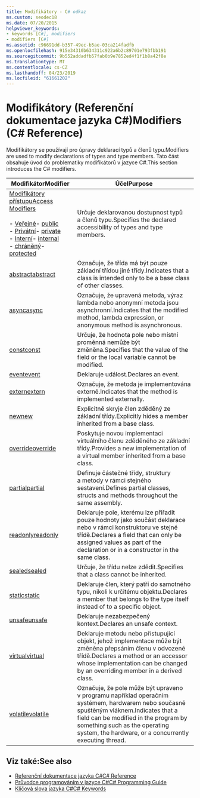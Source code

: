 ```yaml
---
title: Modifikátory - C# odkaz
ms.custom: seodec18
ms.date: 07/20/2015
helpviewer_keywords:
- keywords [C#], modifiers
- modifiers [C#]
ms.assetid: c96691dd-b357-49ec-b5ae-03ca214fadfb
ms.openlocfilehash: 915e34310b634311c922a6b2c89701e793fbb191
ms.sourcegitcommit: 9b552addadfb57fab0b9e7852ed4f1f1b8a42f8e
ms.translationtype: MT
ms.contentlocale: cs-CZ
ms.lasthandoff: 04/23/2019
ms.locfileid: "61661202"
---
```

# <a name="modifiers-c-reference"></a><span data-ttu-id="5862d-102">Modifikátory (Referenční dokumentace jazyka C#)</span><span class="sxs-lookup"><span data-stu-id="5862d-102">Modifiers (C# Reference)</span></span>
<span data-ttu-id="5862d-103">Modifikátory se používají pro úpravy deklarací typů a členů typu.</span><span class="sxs-lookup"><span data-stu-id="5862d-103">Modifiers are used to modify declarations of types and type members.</span></span> <span data-ttu-id="5862d-104">Tato část obsahuje úvod do problematiky modifikátorů v jazyce C#.</span><span class="sxs-lookup"><span data-stu-id="5862d-104">This section introduces the C# modifiers.</span></span>  
  
|<span data-ttu-id="5862d-105">Modifikátor</span><span class="sxs-lookup"><span data-stu-id="5862d-105">Modifier</span></span>|<span data-ttu-id="5862d-106">Účel</span><span class="sxs-lookup"><span data-stu-id="5862d-106">Purpose</span></span>|  
|--------------|-------------|  
|[<span data-ttu-id="5862d-107">Modifikátory přístupu</span><span class="sxs-lookup"><span data-stu-id="5862d-107">Access Modifiers</span></span>](../../../csharp/language-reference/keywords/access-modifiers.md)<br /><br /> <span data-ttu-id="5862d-108">-   [Veřejné](../../../csharp/language-reference/keywords/public.md)</span><span class="sxs-lookup"><span data-stu-id="5862d-108">-   [public](../../../csharp/language-reference/keywords/public.md)</span></span><br /><span data-ttu-id="5862d-109">-   [Privátní](../../../csharp/language-reference/keywords/private.md)</span><span class="sxs-lookup"><span data-stu-id="5862d-109">-   [private](../../../csharp/language-reference/keywords/private.md)</span></span><br /><span data-ttu-id="5862d-110">-   [Interní](../../../csharp/language-reference/keywords/internal.md)</span><span class="sxs-lookup"><span data-stu-id="5862d-110">-   [internal](../../../csharp/language-reference/keywords/internal.md)</span></span><br /><span data-ttu-id="5862d-111">-   [chráněný](../../../csharp/language-reference/keywords/protected.md)</span><span class="sxs-lookup"><span data-stu-id="5862d-111">-   [protected](../../../csharp/language-reference/keywords/protected.md)</span></span>|<span data-ttu-id="5862d-112">Určuje deklarovanou dostupnost typů a členů typu.</span><span class="sxs-lookup"><span data-stu-id="5862d-112">Specifies the declared accessibility of types and type members.</span></span>|  
|[<span data-ttu-id="5862d-113">abstract</span><span class="sxs-lookup"><span data-stu-id="5862d-113">abstract</span></span>](../../../csharp/language-reference/keywords/abstract.md)|<span data-ttu-id="5862d-114">Označuje, že třída má být pouze základní třídou jiné třídy.</span><span class="sxs-lookup"><span data-stu-id="5862d-114">Indicates that a class is intended only to be a base class of other classes.</span></span>|  
|[<span data-ttu-id="5862d-115">async</span><span class="sxs-lookup"><span data-stu-id="5862d-115">async</span></span>](../../../csharp/language-reference/keywords/async.md)|<span data-ttu-id="5862d-116">Označuje, že upravená metoda, výraz lambda nebo anonymní metoda jsou asynchronní.</span><span class="sxs-lookup"><span data-stu-id="5862d-116">Indicates that the modified method, lambda expression, or anonymous method is asynchronous.</span></span>|  
|[<span data-ttu-id="5862d-117">const</span><span class="sxs-lookup"><span data-stu-id="5862d-117">const</span></span>](../../../csharp/language-reference/keywords/const.md)|<span data-ttu-id="5862d-118">Určuje, že hodnota pole nebo místní proměnná nemůže být změněna.</span><span class="sxs-lookup"><span data-stu-id="5862d-118">Specifies that the value of the field or the local variable cannot be modified.</span></span>|  
|[<span data-ttu-id="5862d-119">event</span><span class="sxs-lookup"><span data-stu-id="5862d-119">event</span></span>](../../../csharp/language-reference/keywords/event.md)|<span data-ttu-id="5862d-120">Deklaruje událost.</span><span class="sxs-lookup"><span data-stu-id="5862d-120">Declares an event.</span></span>|  
|[<span data-ttu-id="5862d-121">extern</span><span class="sxs-lookup"><span data-stu-id="5862d-121">extern</span></span>](../../../csharp/language-reference/keywords/extern.md)|<span data-ttu-id="5862d-122">Označuje, že metoda je implementována externě.</span><span class="sxs-lookup"><span data-stu-id="5862d-122">Indicates that the method is implemented externally.</span></span>|  
|[<span data-ttu-id="5862d-123">new</span><span class="sxs-lookup"><span data-stu-id="5862d-123">new</span></span>](../../../csharp/language-reference/keywords/new.md)|<span data-ttu-id="5862d-124">Explicitně skryje člen zděděný ze základní třídy.</span><span class="sxs-lookup"><span data-stu-id="5862d-124">Explicitly hides a member inherited from a base class.</span></span>|  
|[<span data-ttu-id="5862d-125">override</span><span class="sxs-lookup"><span data-stu-id="5862d-125">override</span></span>](../../../csharp/language-reference/keywords/override.md)|<span data-ttu-id="5862d-126">Poskytuje novou implementaci virtuálního členu zděděného ze základní třídy.</span><span class="sxs-lookup"><span data-stu-id="5862d-126">Provides a new implementation of a virtual member inherited from a base class.</span></span>|  
|[<span data-ttu-id="5862d-127">partial</span><span class="sxs-lookup"><span data-stu-id="5862d-127">partial</span></span>](../../../csharp/language-reference/keywords/partial-type.md)|<span data-ttu-id="5862d-128">Definuje částečné třídy, struktury a metody v rámci stejného sestavení.</span><span class="sxs-lookup"><span data-stu-id="5862d-128">Defines partial classes, structs and methods throughout the same assembly.</span></span>|  
|[<span data-ttu-id="5862d-129">readonly</span><span class="sxs-lookup"><span data-stu-id="5862d-129">readonly</span></span>](../../../csharp/language-reference/keywords/readonly.md)|<span data-ttu-id="5862d-130">Deklaruje pole, kterému lze přiřadit pouze hodnoty jako součást deklarace nebo v rámci konstruktoru ve stejné třídě.</span><span class="sxs-lookup"><span data-stu-id="5862d-130">Declares a field that can only be assigned values as part of the declaration or in a constructor in the same class.</span></span>|  
|[<span data-ttu-id="5862d-131">sealed</span><span class="sxs-lookup"><span data-stu-id="5862d-131">sealed</span></span>](../../../csharp/language-reference/keywords/sealed.md)|<span data-ttu-id="5862d-132">Určuje, že třídu nelze zdědit.</span><span class="sxs-lookup"><span data-stu-id="5862d-132">Specifies that a class cannot be inherited.</span></span>|  
|[<span data-ttu-id="5862d-133">static</span><span class="sxs-lookup"><span data-stu-id="5862d-133">static</span></span>](../../../csharp/language-reference/keywords/static.md)|<span data-ttu-id="5862d-134">Deklaruje člen, který patří do samotného typu, nikoli k určitému objektu.</span><span class="sxs-lookup"><span data-stu-id="5862d-134">Declares a member that belongs to the type itself instead of to a specific object.</span></span>|  
|[<span data-ttu-id="5862d-135">unsafe</span><span class="sxs-lookup"><span data-stu-id="5862d-135">unsafe</span></span>](../../../csharp/language-reference/keywords/unsafe.md)|<span data-ttu-id="5862d-136">Deklaruje nezabezpečený kontext.</span><span class="sxs-lookup"><span data-stu-id="5862d-136">Declares an unsafe context.</span></span>|  
|[<span data-ttu-id="5862d-137">virtual</span><span class="sxs-lookup"><span data-stu-id="5862d-137">virtual</span></span>](../../../csharp/language-reference/keywords/virtual.md)|<span data-ttu-id="5862d-138">Deklaruje metodu nebo přistupující objekt, jehož implementace může být změněna přepsáním členu v odvozené třídě.</span><span class="sxs-lookup"><span data-stu-id="5862d-138">Declares a method or an accessor whose implementation can be changed by an overriding member in a derived class.</span></span>|  
|[<span data-ttu-id="5862d-139">volatile</span><span class="sxs-lookup"><span data-stu-id="5862d-139">volatile</span></span>](../../../csharp/language-reference/keywords/volatile.md)|<span data-ttu-id="5862d-140">Označuje, že pole může být upraveno v programu například operačním systémem, hardwarem nebo současně spuštěným vláknem.</span><span class="sxs-lookup"><span data-stu-id="5862d-140">Indicates that a field can be modified in the program by something such as the operating system, the hardware, or a concurrently executing thread.</span></span>|  
  
## <a name="see-also"></a><span data-ttu-id="5862d-141">Viz také:</span><span class="sxs-lookup"><span data-stu-id="5862d-141">See also</span></span>

- [<span data-ttu-id="5862d-142">Referenční dokumentace jazyka C#</span><span class="sxs-lookup"><span data-stu-id="5862d-142">C# Reference</span></span>](../../../csharp/language-reference/index.md)
- [<span data-ttu-id="5862d-143">Průvodce programováním v jazyce C#</span><span class="sxs-lookup"><span data-stu-id="5862d-143">C# Programming Guide</span></span>](../../../csharp/programming-guide/index.md)
- [<span data-ttu-id="5862d-144">Klíčová slova jazyka C#</span><span class="sxs-lookup"><span data-stu-id="5862d-144">C# Keywords</span></span>](../../../csharp/language-reference/keywords/index.md)
